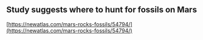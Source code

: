 ## Study suggests where to hunt for fossils on Mars
  
  [https://newatlas.com/mars-rocks-fossils/54794/](https://newatlas.com/mars-rocks-fossils/54794/)